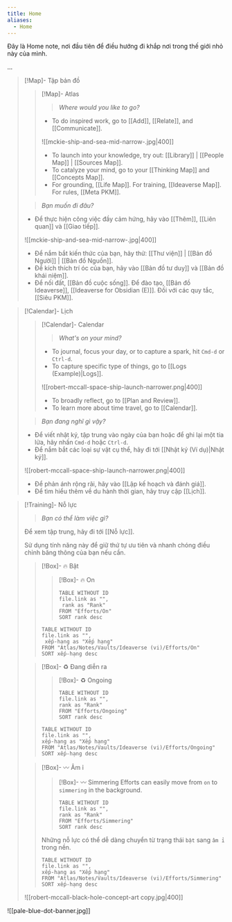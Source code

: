 ```yaml
---
title: Home
aliases:
  - Home
---
```

Đây là Home note, nơi đầu tiên để điều hướng đi khắp nơi trong thế giới nhỏ này của mình.

...

> [!Map]- Tập bản đồ
>
> > [!Map]- Atlas
> > > *Where would you like to go?*
> > 
> > - To do inspired work, go to [[Add]], [[Relate]], and [[Communicate]].
> >   
> > ![[mckie-ship-and-sea-mid-narrow-.jpg|400]]
> > - To launch into your knowledge, try out: [[Library]] | [[People Map]] | [[Sources Map]].
> > - To catalyze your mind, go to your [[Thinking Map]] and [[Concepts Map]]. 
> > - For grounding, [[Life Map]]. For training, [[Ideaverse Map]]. For rules, [[Meta PKM]].
> 
> > *Bạn muốn đi đâu?*
>
> - Để thực hiện công việc đầy cảm hứng, hãy vào [[Thêm]], [[Liên quan]] và [[Giao tiếp]].
>
> ![[mckie-ship-and-sea-mid-narrow-.jpg|400]]
> - Để nắm bắt kiến ​​thức của bạn, hãy thử: [[Thư viện]] | [[Bản đồ Người]] | [[Bản đồ Nguồn]].
> - Để kích thích trí óc của bạn, hãy vào [[Bản đồ tư duy]] và [[Bản đồ khái niệm]].
> - Để nối đất, [[Bản đồ cuộc sống]]. Để đào tạo, [[Bản đồ Ideaverse]], [[Ideaverse for Obsidian (E)]]. Đối với các quy tắc, [[Siêu PKM]].

> [!Calendar]- Lịch
> 
> > [!Calendar]- Calendar
> > > *What's on your mind?* 
> > 
> > - To journal, focus your day, or to capture a spark, hit `Cmd-d` or `Ctrl-d`.
> > - To capture specific type of things, go to [[Logs (Example)|Logs]].
> >   
> > ![[robert-mccall-space-ship-launch-narrower.png|400]]
> > - To broadly reflect, go to [[Plan and Review]].
> > - To learn more about time travel, go to [[Calendar]].
> 
> > *Bạn đang nghĩ gì vậy?*
>
> - Để viết nhật ký, tập trung vào ngày của bạn hoặc để ghi lại một tia lửa, hãy nhấn `Cmd-d` hoặc `Ctrl-d`.
> - Để nắm bắt các loại sự vật cụ thể, hãy đi tới [[Nhật ký (Ví dụ)|Nhật ký]].
>
> ![[robert-mccall-space-ship-launch-narrower.png|400]]
> - Để phản ánh rộng rãi, hãy vào [[Lập kế hoạch và đánh giá]].
> - Để tìm hiểu thêm về du hành thời gian, hãy truy cập [[Lịch]].

> [!Training]- Nỗ lực
> > *Bạn có thể làm việc gì?*
>
> Để xem tập trung, hãy đi tới [[Nỗ lực]].
>
> Sử dụng tính năng này để giữ thứ tự ưu tiên và nhanh chóng điều chỉnh băng thông của bạn nếu cần.
> 
> > [!Box]- 🔥 Bật
> > 
> > > [!Box]- 🔥 On
> > > ``` dataview
> > > TABLE WITHOUT ID
> > > file.link as "",
> > >  rank as "Rank"
> > > FROM "Efforts/On"
> > > SORT rank desc
> > > ```
> > 
> > ``` dataview
> > TABLE WITHOUT ID
> > file.link as "",
> >  xếp-hạng as "Xếp hạng"
> > FROM "Atlas/Notes/Vaults/Ideaverse (vi)/Efforts/On"
> > SORT xếp-hạng desc
> > ```
> 
> > [!Box]- ♻️ Đang diễn ra
> > 
> > > [!Box]- ♻️ Ongoing
> > > ``` dataview
> > > TABLE WITHOUT ID
> > > file.link as "",
> > > rank as "Rank"
> > > FROM "Efforts/Ongoing"
> > > SORT rank desc
> > > ```
> > 
> > ``` dataview
> > TABLE WITHOUT ID
> > file.link as "",
> > xếp-hạng as "Xếp hạng"
> > FROM "Atlas/Notes/Vaults/Ideaverse (vi)/Efforts/Ongoing"
> > SORT xếp-hạng desc
> > ```
> 
> > [!Box]- 〰️ Âm ỉ
> > 
> > > [!Box]- 〰️ Simmering
> > > Efforts can easily move from `on` to `simmering` in the background.
> > >
> > > ``` dataview
> > > TABLE WITHOUT ID
> > > file.link as "",
> > > rank as "Rank"
> > > FROM "Efforts/Simmering"
> > > SORT rank desc
> > > ```
> > 
> > Những nỗ lực có thể dễ dàng chuyển từ trạng thái `bật` sang `âm ỉ` trong nền.
> >
> > ``` dataview
> > TABLE WITHOUT ID
> > file.link as "",
> > xếp-hạng as "Xếp hạng"
> > FROM "Atlas/Notes/Vaults/Ideaverse (vi)/Efforts/Simmering"
> > SORT xếp-hạng desc
> > ```
> 
> ![[robert-mccall-black-hole-concept-art copy.jpg|400]]

![[pale-blue-dot-banner.jpg]]




